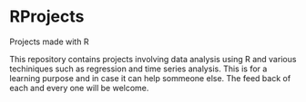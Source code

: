 # RProjects
Projects made with R

This repository contains projects involving data analysis using R and various techiniques such as regression and time series analysis. 
This is for a learning purpose and in case it can help sommeone else. The feed back of each and every one will be welcome.

